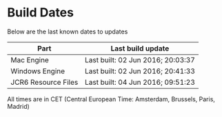 # Build Dates

Below are the last known dates to updates

Part | Last build update
-----|-----
Mac Engine | Last built: 02 Jun 2016; 20:03:37
Windows Engine | Last built: 02 Jun 2016; 20:41:33
JCR6 Resource Files | Last built: 04 Jun 2016; 09:51:23
All times are in CET (Central European Time: Amsterdam, Brussels, Paris, Madrid)



